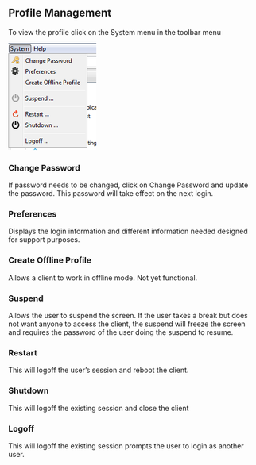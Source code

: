 ## Profile Management

To view the profile click on the System menu in the toolbar menu

<img src="images\image58.png" style="width:1.84375in;height:2.23958in" />

### Change Password

If password needs to be changed, click on Change Password and update the
password. This password will take effect on the next login.

### Preferences

Displays the login information and different information needed designed
for support purposes.

### Create Offline Profile

Allows a client to work in offline mode. Not yet functional.

### Suspend

Allows the user to suspend the screen. If the user takes a break but
does not want anyone to access the client, the suspend will freeze the
screen and requires the password of the user doing the suspend to
resume.

### Restart

This will logoff the user’s session and reboot the client.

### Shutdown

This will logoff the existing session and close the client

### Logoff

This will logoff the existing session prompts the user to login as
another user.